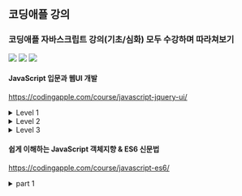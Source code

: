 ## 코딩애플 강의
### 코딩애플 자바스크립트 강의(기초/심화) 모두 수강하며 따라쳐보기


<p>
  <img src="https://img.shields.io/badge/CSS3-1572B6?style=flat-square&logo=css3&logoColor=white"/>
  <img src="https://img.shields.io/badge/HTML5-E34F26?style=flat-square&logo=html5&logoColor=white"/>
  <img src="https://img.shields.io/badge/JavaScript-F7DF1E?style=flat-square&logo=javascript&logoColor=black"/>
</p>

#### JavaScript 입문과 웹UI 개발
https://codingapple.com/course/javascript-jquery-ui/
<details>
<summary>Level 1</summary>
<div markdown="1"> 

- [X] 강의 소개와 자바스크립트의 근본
- [X] 동적 UI 만드는 스텝 (Alert 박스 만들기)
- [X] 자바스크립트 function 문법 사용법
- [X] function의 파라미터 문법
- [X] 자바스크립트 이벤트리스너
- [X] 서브메뉴 만들어보기와 classList 다루기
- [ ] jQuery 사용법 간단정리
- [ ] 모달창만들기와 간단한 애니메이션
- [ ] 폼만들며 배워보는 if else
- [ ] 공백검사 숙제와 else if 문법
- [ ] input, change 이벤트와 and, or 연산자
- [ ] if/else, function 실력향상 과제
- [ ] 변수문법과 Dark mode 버튼만들기
- [ ] 변수 심화학습시간 & 저번시간 숙제
</div>
</details>
<details>
<summary>Level 2</summary>
<div markdown="1"> 

- [ ] 변수, 사칙연산 실력향상 과제
- [ ] setTimeout 타이머주는 법
- [ ] 정규식으로 이메일형식 검증해보기
- [ ] 코드 3줄로 캐러셀 (이미지 슬라이드) 만들기
- [ ] 코드 3줄로 캐러셀 (이미지 슬라이드) 만들기 2
- [ ] 함수의 return 문법 & 소수 다루기
- [ ] 스크롤 이벤트로 만드는 재밌는 기능들
- [ ] 스크롤 이벤트 숙제 해설 & 페이지 스크롤 응용
- [ ] 탭기능 만들며 배우는 for 반복문
- [ ] 탭기능 만들며 배우는 for 반복문 2
- [ ] 이벤트 버블링과 이벤트관련 함수들
- [ ] 이벤트 버블링 응용과 dataset
- [ ] 쓸만한 자바스크립트 라이브러리들
</div>
</details>
<details>
<summary>Level 3</summary>
<div markdown="1"> 

- [ ] Array 와 Object 자료형
- [ ] 약간 복잡한 Array & Object 데이터바인딩
- [ ] 데이터바인딩 숙제 & 문자중간에 변수넣는 법
- [ ] Select 인풋 다루기
- [ ] Select 2 : 자바스크립트로 html 생성하는 법
- [ ] Select 3 : forEach, for in 반복문
- [ ] array, for 반복문 실력향상 과제
- [ ] Ajax 1 : 개념정리
- [ ] Ajax 2 : 상품 더보기 버튼 만들기
- [ ] array에 자주 쓰는 sort, map, filter 함수
- [ ] sort, map, filter 상품정렬기능 숙제
- [ ] DOM이라는 용어 개념정리 & load 이벤트
- [ ] 장바구니 기능과 localStorage
- [ ] 장바구니 기능과 localStorage 숙제
- [ ] position : sticky 활용하기
- [ ] 스크롤 위치에 따라 변하는 애니메이션 : Apple Music UI 만들기
- [ ] 캐러셀에 스와이프 기능 만들기
- [ ] 캐러셀에 스와이프 기능 만들기 숙제 & 터치이벤트
- [ ] 간혹 쓰는 Switch 문법
- [ ] (실전) 웹개발 기능대회 예제
- [ ] 웹개발 기능대회 예제 답안
- [ ] 모던 웹개발시 알아야할 것들
</div>
</details>

#### 쉽게 이해하는 JavaScript 객체지향 & ES6 신문법
https://codingapple.com/course/javascript-es6/
<details>
<summary>part 1</summary>
<div markdown="1"> 

- [ ] 강의 OT (수강대상, 강의 특징정리)
- [ ] 강의 듣기 전 자바스크립트 기본 문법 총정리
- [ ] this 키워드를 알아보자 1. 함수와 Object에서 사용하면?
- [ ] this 키워드를 알아보자 2. event listener와 constructor
- [ ] Arrow function은 function을 대체하는 신문법이 아님
- [ ] this & arrow function 연습문제 3개
- [ ] this & arrow function 연습문제 해설
- [ ] 변수 신문법 총정리 1. var let const와 선언,할당,범위
- [ ] 변수 신문법 총정리 2. Hoisting, 전역변수, 참조
- [ ] 변수 연습문제 6개
- [ ] 변수 연습문제 해설
- [ ] 자바스크립트가 문자 다루는 신기한 방법 (Template literals)
- [ ] Template literals / tagged literals 연습문제 2개와 풀이
- [ ] 모든 괄호를 없애주는 Spread Operator 활용방법 1
- [ ] Spread Operator 활용방법 2 & apply, call 함수 알아보기
</div>
</details>